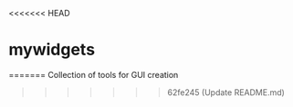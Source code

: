 <<<<<<< HEAD
# mywidgets
=======
Collection of tools for GUI creation
>>>>>>> 62fe245 (Update README.md)
